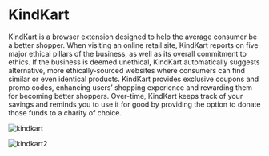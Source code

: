 # KindKart

KindKart is a browser extension designed to help the average consumer be a better shopper. When visiting an online retail site, KindKart reports on five major ethical pillars of the business, as well as its overall commitment to ethics. If the business is deemed unethical, KindKart automatically suggests alternative, more ethically-sourced websites where consumers can find similar or even identical products. KindKart provides exclusive coupons and promo codes, enhancing users’ shopping experience and rewarding them for becoming better shoppers. Over-time, KindKart keeps track of your savings and reminds you to use it for good by providing the option to donate those funds to a charity of choice. 

![kindkart](https://user-images.githubusercontent.com/47422637/87876462-36d67580-c9a6-11ea-92b8-ea5b21113e86.png)

![kindkart2](https://user-images.githubusercontent.com/47422637/87876464-3c33c000-c9a6-11ea-807b-bf1020cd3dae.png)

